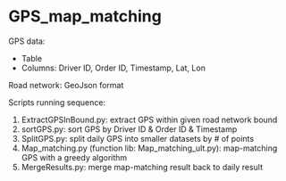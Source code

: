 # GPS_map_matching

GPS data:
- Table
- Columns: Driver ID, Order ID, Timestamp, Lat, Lon

Road network: GeoJson format

Scripts running sequence:
1. ExtractGPSInBound.py: extract GPS within given road network bound
2. sortGPS.py: sort GPS by Driver ID & Order ID & Timestamp
3. SplitGPS.py: split daily GPS into smaller datasets by # of points
4. Map_matching.py (function lib: Map_matching_ult.py): map-matching GPS with a greedy algorithm
5. MergeResults.py: merge map-matching result back to daily result
